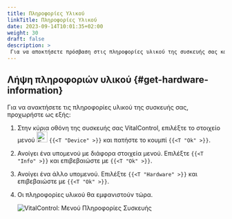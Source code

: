 ```yaml
---
title: Πληροφορίες Υλικού
linkTitle: Πληροφορίες Υλικού
date: 2023-09-14T10:01:35+02:00
weight: 30
draft: false
description: >
 Για να αποκτήσετε πρόσβαση στις πληροφορίες υλικού της συσκευής σας κάντε κλικ εδώ
---
```

## Λήψη πληροφοριών υλικού {#get-hardware-information}

Για να ανακτήσετε τις πληροφορίες υλικού της συσκευής σας, προχωρήστε ως εξής:

1. Στην κύρια οθόνη της συσκευής σας VitalControl, επιλέξτε το στοιχείο μενού <img src="/icons/device.svg" width="25" align="bottom" alt="Συσκευή" />  `{{<T "Device" >}}` και πατήστε το κουμπί `{{<T "Ok" >}}`.

2. Ανοίγει ένα υπομενού με διάφορα στοιχεία μενού. Επιλέξτε `{{<T "Info" >}}` και επιβεβαιώστε με `{{<T "Ok" >}}`.

3. Ανοίγει ένα άλλο υπομενού. Επιλέξτε `{{<T "Hardware" >}}` και επιβεβαιώστε με `{{<T "Ok" >}}`.

4. Οι πληροφορίες υλικού θα εμφανιστούν τώρα.

   ![VitalControl: Μενού Πληροφορίες Συσκευής](../images/hardware.png "Λήψη πληροφοριών υλικού")
